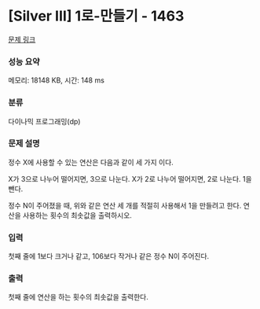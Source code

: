 # [Silver III] 1로-만들기 - 1463 

[문제 링크](https://www.acmicpc.net/problem/1463) 

### 성능 요약

메모리: 18148 KB, 시간: 148 ms

### 분류

다이나믹 프로그래밍(dp)

### 문제 설명

정수 X에 사용할 수 있는 연산은 다음과 같이 세 가지 이다.


 X가 3으로 나누어 떨어지면, 3으로 나눈다.
 X가 2로 나누어 떨어지면, 2로 나눈다.
 1을 뺀다.


정수 N이 주어졌을 때, 위와 같은 연산 세 개를 적절히 사용해서 1을 만들려고 한다. 연산을 사용하는 횟수의 최솟값을 출력하시오.
### 입력 

 첫째 줄에 1보다 크거나 같고, 106보다 작거나 같은 정수 N이 주어진다.
### 출력 

 첫째 줄에 연산을 하는 횟수의 최솟값을 출력한다.


